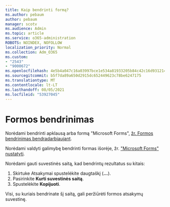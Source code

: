 ```yaml
---
title: Kaip bendrinti formą?
ms.author: pebaum
author: pebaum
manager: scotv
ms.audience: Admin
ms.topic: article
ms.service: o365-administration
ROBOTS: NOINDEX, NOFOLLOW
localization_priority: Normal
ms.collection: Adm_O365
ms.custom:
- "2543"
- "9000672"
ms.openlocfilehash: 4e5b4a047c16a03997bce1e534a81933205b84c42c16d931214883fd2df72360
ms.sourcegitcommit: b5f7da89a650d2915dc652449623c78be6247175
ms.translationtype: MT
ms.contentlocale: lt-LT
ms.lasthandoff: 08/05/2021
ms.locfileid: "53927045"
---
```

# <a name="share-a-form"></a>Formos bendrinimas

Norėdami bendrinti apklausą arba formą "Microsoft Forms", [žr. Formos bendrinimas bendradarbiaujant](https://support.office.com/article/Share-a-form-to-collaborate-d5bb5cf0-8401-4c15-bb8c-8e108cd7e69b).

Norėdami valdyti galimybę bendrinti formas išorėje, žr. ["Microsoft Forms" nustatyti](https://support.office.com/article/set-up-microsoft-forms-cc52287a-4550-464d-9a1b-457bf9df2240). 

Norėdami gauti suvestinės saitą, kad bendrintų rezultatus su kitais:

1. Skirtuke  Atsakymai spustelėkite daugtaškį (**...**).
3. Pasirinkite **Kurti suvestinės saitą**.
4. Spustelėkite **Kopijuoti**.

Visi, su kuriais bendrinate šį saitą, gali peržiūrėti formos atsakymų suvestinę.